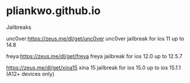 # pliankwo.github.io

Jailbreaks

unc0ver:https://zeus.me/dl/get/unc0ver
unc0ver jailbreak for ios 11 up to 14.8

freya:https://zeus.me/dl/get/freya
freya jailbreak for ios 12.0 up to 12.5.7

https://zeus.me/dl/get/xina15
xina 15 jailbreak for ios 15.0 up to ios 15.1.1 (A12+ devices only)

